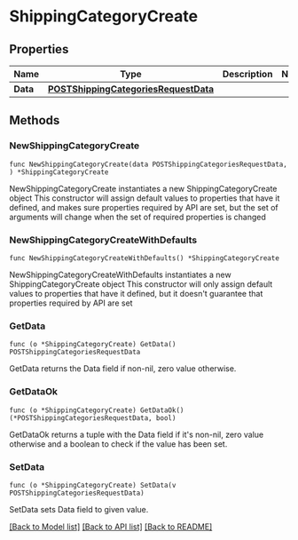 # ShippingCategoryCreate

## Properties

Name | Type | Description | Notes
------------ | ------------- | ------------- | -------------
**Data** | [**POSTShippingCategoriesRequestData**](POSTShippingCategoriesRequestData.md) |  | 

## Methods

### NewShippingCategoryCreate

`func NewShippingCategoryCreate(data POSTShippingCategoriesRequestData, ) *ShippingCategoryCreate`

NewShippingCategoryCreate instantiates a new ShippingCategoryCreate object
This constructor will assign default values to properties that have it defined,
and makes sure properties required by API are set, but the set of arguments
will change when the set of required properties is changed

### NewShippingCategoryCreateWithDefaults

`func NewShippingCategoryCreateWithDefaults() *ShippingCategoryCreate`

NewShippingCategoryCreateWithDefaults instantiates a new ShippingCategoryCreate object
This constructor will only assign default values to properties that have it defined,
but it doesn't guarantee that properties required by API are set

### GetData

`func (o *ShippingCategoryCreate) GetData() POSTShippingCategoriesRequestData`

GetData returns the Data field if non-nil, zero value otherwise.

### GetDataOk

`func (o *ShippingCategoryCreate) GetDataOk() (*POSTShippingCategoriesRequestData, bool)`

GetDataOk returns a tuple with the Data field if it's non-nil, zero value otherwise
and a boolean to check if the value has been set.

### SetData

`func (o *ShippingCategoryCreate) SetData(v POSTShippingCategoriesRequestData)`

SetData sets Data field to given value.



[[Back to Model list]](../README.md#documentation-for-models) [[Back to API list]](../README.md#documentation-for-api-endpoints) [[Back to README]](../README.md)


